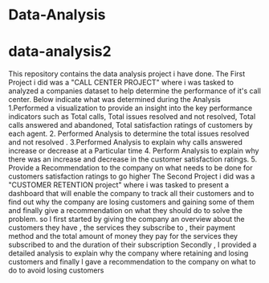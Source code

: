 # Data-Analysis
# data-analysis2
This repository contains the  data analysis project i have done.
The First Project i did was a "CALL CENTER PROJECT" where i was tasked to analyzed a companies  dataset to help determine the performance of it's call center. 
Below indicate what was determined during the Analysis
1.Performed a visualization to provide an insight into the key performance indicators such as Total calls, Total issues resolved and not resolved, Total calls answered and abandoned, Total satisfaction ratings of customers by each agent.
2. Performed Analysis to determine the total issues resolved and not resolved .
3.Performed Analysis to explain why calls answered increase or decrease at a Particular time 
4. Perform Analysis to explain why there was an increase and decrease in the customer satisfaction ratings.
5. Provide a Recommendation to the company on what needs to be done for customers satisfaction ratings to go higher
 The Second Project i did was a "CUSTOMER RETENTION project" where i was tasked to present a dashboard that will enable the company to track all their customers and to find out why the company are losing customers and gaining some of them and finally give a recommendation on what they should do to solve the problem. so l first started by giving  the company an overview about the customers they have , the services they subscribe to , their payment method and the total amount of money they pay for the services they subscribed to and the duration of their subscription 
Secondly , l provided a detailed analysis to explain why the company where retaining and losing customers and
 finally l gave a recommendation to the company on what to do to avoid losing customers
